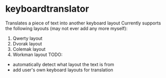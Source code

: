 # keyboardtranslator
Translates a piece of text into another keyboard layout
Currently supports the following layouts (may not ever add any more myself):
1. Qwerty layout
2. Dvorak layout
3. Colemak layout
4. Workman layout
TODO:
- automatically detect what layout the text is from
- add user's own keyboard layouts for translation
